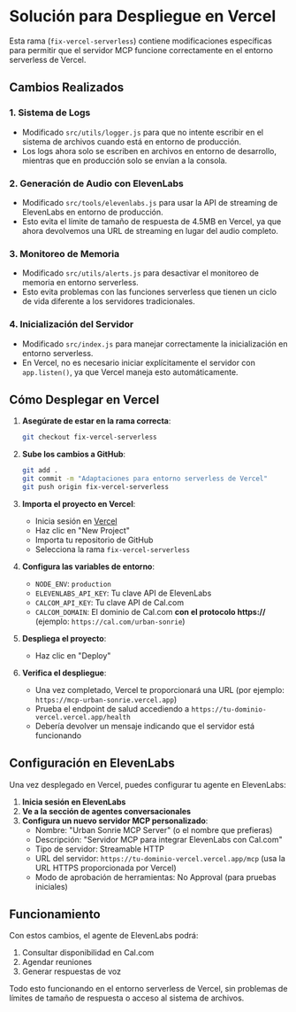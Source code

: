# Solución para Despliegue en Vercel

Esta rama (`fix-vercel-serverless`) contiene modificaciones específicas para permitir que el servidor MCP funcione correctamente en el entorno serverless de Vercel.

## Cambios Realizados

### 1. Sistema de Logs

- Modificado `src/utils/logger.js` para que no intente escribir en el sistema de archivos cuando está en entorno de producción.
- Los logs ahora solo se escriben en archivos en entorno de desarrollo, mientras que en producción solo se envían a la consola.

### 2. Generación de Audio con ElevenLabs

- Modificado `src/tools/elevenlabs.js` para usar la API de streaming de ElevenLabs en entorno de producción.
- Esto evita el límite de tamaño de respuesta de 4.5MB en Vercel, ya que ahora devolvemos una URL de streaming en lugar del audio completo.

### 3. Monitoreo de Memoria

- Modificado `src/utils/alerts.js` para desactivar el monitoreo de memoria en entorno serverless.
- Esto evita problemas con las funciones serverless que tienen un ciclo de vida diferente a los servidores tradicionales.

### 4. Inicialización del Servidor

- Modificado `src/index.js` para manejar correctamente la inicialización en entorno serverless.
- En Vercel, no es necesario iniciar explícitamente el servidor con `app.listen()`, ya que Vercel maneja esto automáticamente.

## Cómo Desplegar en Vercel

1. **Asegúrate de estar en la rama correcta**:
   ```bash
   git checkout fix-vercel-serverless
   ```

2. **Sube los cambios a GitHub**:
   ```bash
   git add .
   git commit -m "Adaptaciones para entorno serverless de Vercel"
   git push origin fix-vercel-serverless
   ```

3. **Importa el proyecto en Vercel**:
   - Inicia sesión en [Vercel](https://vercel.com)
   - Haz clic en "New Project"
   - Importa tu repositorio de GitHub
   - Selecciona la rama `fix-vercel-serverless`

4. **Configura las variables de entorno**:
   - `NODE_ENV`: `production`
   - `ELEVENLABS_API_KEY`: Tu clave API de ElevenLabs
   - `CALCOM_API_KEY`: Tu clave API de Cal.com
   - `CALCOM_DOMAIN`: El dominio de Cal.com **con el protocolo https://** (ejemplo: `https://cal.com/urban-sonrie`)

5. **Despliega el proyecto**:
   - Haz clic en "Deploy"

6. **Verifica el despliegue**:
   - Una vez completado, Vercel te proporcionará una URL (por ejemplo: `https://mcp-urban-sonrie.vercel.app`)
   - Prueba el endpoint de salud accediendo a `https://tu-dominio-vercel.vercel.app/health`
   - Debería devolver un mensaje indicando que el servidor está funcionando

## Configuración en ElevenLabs

Una vez desplegado en Vercel, puedes configurar tu agente en ElevenLabs:

1. **Inicia sesión en ElevenLabs**
2. **Ve a la sección de agentes conversacionales**
3. **Configura un nuevo servidor MCP personalizado**:
   - Nombre: "Urban Sonrie MCP Server" (o el nombre que prefieras)
   - Descripción: "Servidor MCP para integrar ElevenLabs con Cal.com"
   - Tipo de servidor: Streamable HTTP
   - URL del servidor: `https://tu-dominio-vercel.vercel.app/mcp` (usa la URL HTTPS proporcionada por Vercel)
   - Modo de aprobación de herramientas: No Approval (para pruebas iniciales)

## Funcionamiento

Con estos cambios, el agente de ElevenLabs podrá:

1. Consultar disponibilidad en Cal.com
2. Agendar reuniones
3. Generar respuestas de voz

Todo esto funcionando en el entorno serverless de Vercel, sin problemas de límites de tamaño de respuesta o acceso al sistema de archivos.